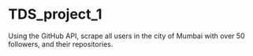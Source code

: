 # TDS_project_1
Using the GitHub API, scrape all users in the city of Mumbai with over 50 followers, and their repositories.
